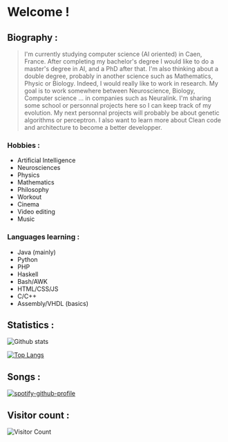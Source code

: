# Welcome !

## Biography :

>I'm currently studying computer science (AI oriented) in Caen, France. After completing my bachelor's degree I would like to do a master's degree in AI, and a PhD after that. I'm also thinking about a double degree, probably in another science such as Mathematics, Physic or Biology. Indeed, I would really like to work in research. My goal is to work somewhere between Neuroscience, Biology, Computer science ... in companies such as Neuralink. I'm sharing some school or personnal projects here so I can keep track of my evolution. My next personnal projects will probably be about genetic algorithms or perceptron. I also want to learn more about Clean code and architecture to become a better developper. 


### Hobbies :

- Artificial Intelligence
- Neurosciences
- Physics
- Mathematics
- Philosophy
- Workout
- Cinema
- Video editing
- Music

### Languages learning :

- Java (mainly)
- Python
- PHP
- Haskell
- Bash/AWK
- HTML/CSS/JS
- C/C++
- Assembly/VHDL (basics)

## Statistics :

![Github stats](https://github-readme-stats.vercel.app/api?username=hanzopgp&theme=highcontrast&show_icons=true&count_private=true&title_color=09ba00)

[![Top Langs](https://github-readme-stats.vercel.app/api/top-langs/?username=hanzopgp&layout=compact&langs_count=8&bg_color=000000&title_color=09ba00&text_color=ffffff&exclude_repo=Steganography&card_width=445)](https://github.com/anuraghazra/github-readme-stats)

## Songs : 

[![spotify-github-profile](https://spotify-github-profile.vercel.app/api/view?uid=4bfnbw32941fqfatn327dfeh5&cover_image=false&theme=default)](https://github.com/kittinan/spotify-github-profile)

## Visitor count : 

![Visitor Count](https://profile-counter.glitch.me/hanzopgp/count.svg)


